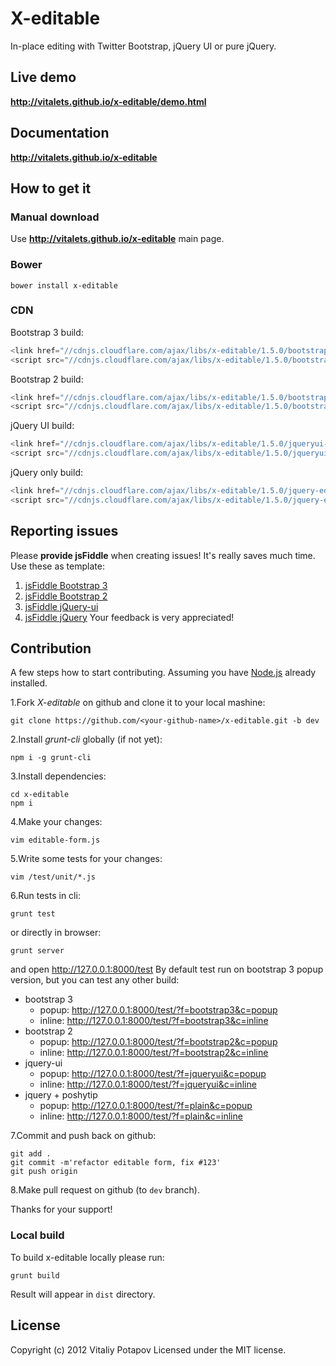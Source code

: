 # X-editable

In-place editing with Twitter Bootstrap, jQuery UI or pure jQuery.

## Live demo
**http://vitalets.github.io/x-editable/demo.html**

## Documentation
**http://vitalets.github.io/x-editable**

## How to get it

### Manual download
Use **http://vitalets.github.io/x-editable** main page.

### Bower
````
bower install x-editable
````

### CDN
Bootstrap 3 build:
````js
<link href="//cdnjs.cloudflare.com/ajax/libs/x-editable/1.5.0/bootstrap3-editable/css/bootstrap-editable.css" rel="stylesheet" />
<script src="//cdnjs.cloudflare.com/ajax/libs/x-editable/1.5.0/bootstrap3-editable/js/bootstrap-editable.min.js"></script>
````

Bootstrap 2 build:
````js
<link href="//cdnjs.cloudflare.com/ajax/libs/x-editable/1.5.0/bootstrap-editable/css/bootstrap-editable.css" rel="stylesheet" />
<script src="//cdnjs.cloudflare.com/ajax/libs/x-editable/1.5.0/bootstrap-editable/js/bootstrap-editable.min.js"></script>
````

jQuery UI build:
````js
<link href="//cdnjs.cloudflare.com/ajax/libs/x-editable/1.5.0/jqueryui-editable/css/jqueryui-editable.css" rel="stylesheet" />
<script src="//cdnjs.cloudflare.com/ajax/libs/x-editable/1.5.0/jqueryui-editable/js/jqueryui-editable.min.js"></script>
````

jQuery only build:
````js
<link href="//cdnjs.cloudflare.com/ajax/libs/x-editable/1.5.0/jquery-editable/css/jquery-editable.css" rel="stylesheet" />
<script src="//cdnjs.cloudflare.com/ajax/libs/x-editable/1.5.0/jquery-editable/js/jquery-editable-poshytip.min.js"></script>
````

## Reporting issues
Please **provide jsFiddle** when creating issues!
It's really saves much time. Use these as template:
1. [jsFiddle Bootstrap 3](http://jsfiddle.net/xBB5x/2265/)
2. [jsFiddle Bootstrap 2](http://jsfiddle.net/xBB5x/1817/)
3. [jsFiddle jQuery-ui](http://jsfiddle.net/xBB5x/2511/)
4. [jsFiddle jQuery](http://jsfiddle.net/xBB5x/197)
Your feedback is very appreciated!

## Contribution
A few steps how to start contributing.
Assuming you have [Node.js](http://nodejs.org/) already installed.

1.Fork *X-editable* on github and clone it to your local mashine:
````
git clone https://github.com/<your-github-name>/x-editable.git -b dev
````
2.Install *grunt-cli* globally (if not yet):
````
npm i -g grunt-cli
````
3.Install dependencies:
````
cd x-editable
npm i
````
4.Make your changes:
````
vim editable-form.js
````
5.Write some tests for your changes:
````
vim /test/unit/*.js
````
6.Run tests in cli:
````
grunt test
````
or directly in browser:
````
grunt server
````
and open http://127.0.0.1:8000/test
By default test run on bootstrap 3 popup version, but you can test any other build:

* bootstrap 3
  * popup: http://127.0.0.1:8000/test/?f=bootstrap3&c=popup
  * inline: http://127.0.0.1:8000/test/?f=bootstrap3&c=inline
* bootstrap 2
  * popup: http://127.0.0.1:8000/test/?f=bootstrap2&c=popup
  * inline: http://127.0.0.1:8000/test/?f=bootstrap2&c=inline
* jquery-ui
  * popup: http://127.0.0.1:8000/test/?f=jqueryui&c=popup
  * inline: http://127.0.0.1:8000/test/?f=jqueryui&c=inline
* jquery + poshytip
  * popup: http://127.0.0.1:8000/test/?f=plain&c=popup
  * inline: http://127.0.0.1:8000/test/?f=plain&c=inline

7.Commit and push back on github:
````
git add .
git commit -m'refactor editable form, fix #123'
git push origin
````
8.Make pull request on github (to `dev` branch).

Thanks for your support!

### Local build
To build x-editable locally please run:
````
grunt build
````
Result will appear in `dist` directory.

## License
Copyright (c) 2012 Vitaliy Potapov
Licensed under the MIT license.